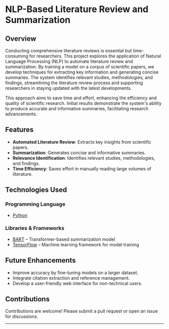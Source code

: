 # NLP-Based Literature Review and Summarization

## Overview
Conducting comprehensive literature reviews is essential but time-consuming for researchers. This project explores the application of Natural Language Processing (NLP) to automate literature review and summarization. By training a model on a corpus of scientific papers, we develop techniques for extracting key information and generating concise summaries. The system identifies relevant studies, methodologies, and findings, streamlining the literature review process and supporting researchers in staying updated with the latest developments. 

This approach aims to save time and effort, enhancing the efficiency and quality of scientific research. Initial results demonstrate the system's ability to produce accurate and informative summaries, facilitating research advancements.

## Features
- **Automated Literature Review**: Extracts key insights from scientific papers.
- **Summarization**: Generates concise and informative summaries.
- **Relevance Identification**: Identifies relevant studies, methodologies, and findings.
- **Time Efficiency**: Saves effort in manually reading large volumes of literature.

## Technologies Used
### **Programming Language**
- [Python](https://www.python.org/)

### **Libraries & Frameworks**
- [BART](https://huggingface.co/docs/transformers/en/model_doc/bart) – Transformer-based summarization model
- [TensorFlow](https://tensorflowjs.com) – Machine learning framework for model training

## Future Enhancements
- Improve accuracy by fine-tuning models on a larger dataset.
- Integrate citation extraction and reference management.
- Develop a user-friendly web interface for non-technical users.

## Contributions
Contributions are welcome! Please submit a pull request or open an issue for discussions.

---

